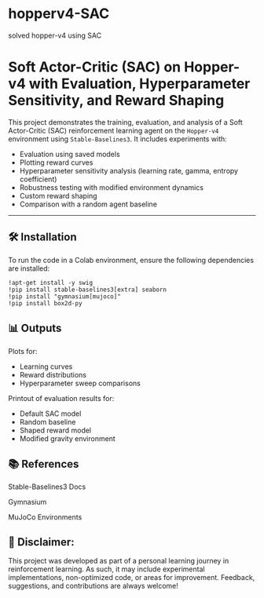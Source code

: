 # hopperv4-SAC
solved hopper-v4 using SAC


# Soft Actor-Critic (SAC) on Hopper-v4 with Evaluation, Hyperparameter Sensitivity, and Reward Shaping

This project demonstrates the training, evaluation, and analysis of a Soft Actor-Critic (SAC) reinforcement learning agent on the `Hopper-v4` environment using `Stable-Baselines3`. It includes experiments with:
- Evaluation using saved models
- Plotting reward curves
- Hyperparameter sensitivity analysis (learning rate, gamma, entropy coefficient)
- Robustness testing with modified environment dynamics
- Custom reward shaping
- Comparison with a random agent baseline

---

## 🛠 Installation

To run the code in a Colab environment, ensure the following dependencies are installed:

```
!apt-get install -y swig
!pip install stable-baselines3[extra] seaborn
!pip install "gymnasium[mujoco]"
!pip install box2d-py
```

## 📊 Outputs
Plots for:
- Learning curves
- Reward distributions
- Hyperparameter sweep comparisons


Printout of evaluation results for:
- Default SAC model
- Random baseline
- Shaped reward model
- Modified gravity environment


## 📚 References
Stable-Baselines3 Docs


Gymnasium


MuJoCo Environments

## 📌 Disclaimer:
This project was developed as part of a personal learning journey in reinforcement learning. As such, it may include experimental implementations, non-optimized code, or areas for improvement. Feedback, suggestions, and contributions are always welcome!

